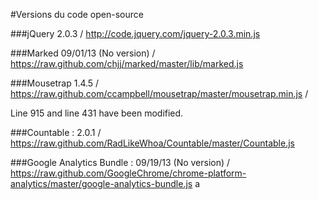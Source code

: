 #Versions du code open-source

###jQuery
2.0.3 / http://code.jquery.com/jquery-2.0.3.min.js

###Marked
09/01/13 (No version) / https://raw.github.com/chjj/marked/master/lib/marked.js

###Mousetrap
1.4.5 / https://raw.github.com/ccampbell/mousetrap/master/mousetrap.min.js / 

Line 915 and line 431 have been modified.

###Countable : 
2.0.1 / https://raw.github.com/RadLikeWhoa/Countable/master/Countable.js

###Google Analytics Bundle : 
09/19/13 (No version) / https://raw.github.com/GoogleChrome/chrome-platform-analytics/master/google-analytics-bundle.js a